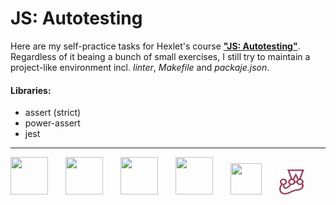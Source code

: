 # JS: Autotesting
Here are my self-practice tasks for Hexlet's course **["JS: Autotesting"](https://ru.hexlet.io/courses/js-testing)**. Regardless of it beaing a bunch of small exercises, I still try to maintain a project-like environment incl. *linter*, *Makefile* and *packaje.json*.


#### Libraries:
* assert (strict)
* power-assert
* jest

---
<a href="https://nodejs.org/en"><img src="https://upload.wikimedia.org/wikipedia/commons/d/d9/Node.js_logo.svg" height="60px" width="60px"></a>  <a href="https://developer.mozilla.org/en-US/docs/Web/JavaScript"><img src="https://upload.wikimedia.org/wikipedia/commons/b/ba/Javascript_badge.svg" height="60px" width="60px"></a>  <a href="https://www.npmjs.com/"><img src="https://upload.wikimedia.org/wikipedia/commons/d/db/Npm-logo.svg" height="60px" width="60px"></a>  <a href="https://git-scm.com/"><img src="https://upload.wikimedia.org/wikipedia/commons/e/e0/Git-logo.svg" height="60px" width="60px"></a>  <a href="https://eslint.org/"><img src="https://upload.wikimedia.org/wikipedia/commons/e/e3/ESLint_logo.svg" height="50px" width="50px"></a>  <a href="https://jestjs.io/"><img src="https://raw.githubusercontent.com/taorkon-study/icons/404596411f7e6daa9e508e06d114aba481f653c5/jest.svg" height="40px" width="40px"></a> 

